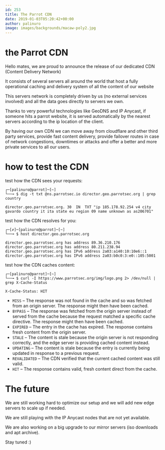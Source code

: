 ```yaml
---
id: 253
title: The Parrot CDN
date: 2019-01-03T05:20:42+00:00
author: palinuro
image: images/backgrounds/macaw-poly2.jpg
---
```



# the Parrot CDN
Hello mates, we are proud to announce the release of our dedicated CDN (Content Delivery Network)

It consists of several servers all around the world that host a fully operational caching and delivery system of all the content of our website

This servers network is completely driven by us (no external services involved) and all the data goes directly to servers we own.

Thanks to very powerful technologies like GeoDNS and IP Anycast, if someone hits a parrot website, it is served automatically by the nearest servers according to the ip location of the client.

By having our own CDN we can move away from cloudflare and other third party services, provide fast content delivery, provide failover routes in case of network congestions, downtimes or attacks and offer a better and more private services to all our users.


# how to test the CDN

test how the CDN sees your requests:

    ┌─[palinuro@parrot]─[~]
    └──╼ $ dig -t txt @ns.parrotsec.io director.geo.parrotsec.org | grep country

    director.geo.parrotsec.org. 30	IN	TXT	"ip 185.178.92.254 v4 city gavardo country it ita state eu region 09 name unknown as as206701"


test how the CDN resolves for you:

    ┌─[✗]─[palinuro@parrot]─[~]
    └──╼ $ host director.geo.parrotsec.org

    director.geo.parrotsec.org has address 89.36.210.176
    director.geo.parrotsec.org has address 80.211.238.94
    director.geo.parrotsec.org has IPv6 address 2a03:a140:10:10e6::1
    director.geo.parrotsec.org has IPv6 address 2a03:b0c0:3:e0::105:5001


test how the CDN caches content:

    ┌─[palinuro@parrot]─[~]
    └──╼ $ curl -I https://www.parrotsec.org/img/logo.png 2> /dev/null | grep X-Cache-Status

    X-Cache-Status: HIT

* `MISS` – The response was not found in the cache and so was fetched from an origin server. The response might then have been cached.
* `BYPASS` – The response was fetched from the origin server instead of served from the cache because the request matched a specific cache directive. The response might then have been cached.
* `EXPIRED` – The entry in the cache has expired. The response contains fresh content from the origin server.
* `STALE` – The content is stale because the origin server is not responding correctly, and the edge server is providing cached content instead.
* `UPDATING` – The content is stale because the entry is currently being updated in response to a previous request.
* `REVALIDATED` – The CDN verified that the current cached content was still valid.
* `HIT` – The response contains valid, fresh content direct from the cache.


# The future

We are still working hard to optimize our setup and we will add new edge servers to scale up if needed.

We are still playing with the IP Anycast nodes that are not yet available.

We are also working on a big upgrade to our mirror servers (iso downloads and apt archive).

Stay tuned :)